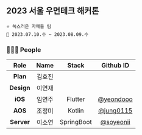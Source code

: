 ## 2023 서울 우먼테크 해커톤
```
⭐ 쑥스러운 자매들 팀
📆 2023.07.10.수 ~ 2023.08.09.수
```

### 👩🏻‍💻 People
| Role | Name | Stack | Github ID |
| :------------: | :------------: | :------------: | :------------: |
| **Plan** | 김효진 |  |  |  
| **Design** | 이연재 |  |  |
| **iOS** | 임연주 | Flutter | [@yeondooo](https://github.com/yeondooo) |
| **AOS** | 조정미 | Kotlin | [@jung0115](https://github.com/jung0115) |
| **Server** | 이소연 | SpringBoot | [@soyeonii](https://github.com/soyeonii) |
